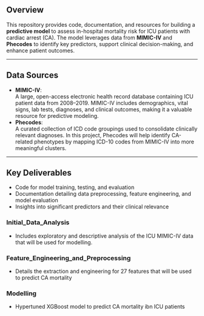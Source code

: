 ## Overview  
This repository provides code, documentation, and resources for building a **predictive model** to assess in-hospital mortality risk for ICU patients with cardiac arrest (CA). The model leverages data from **MIMIC-IV** and **Phecodes** to identify key predictors, support clinical decision-making, and enhance patient outcomes.

---

## Data Sources  
- **MIMIC-IV**:  
  A large, open-access electronic health record database containing ICU patient data from 2008–2019. MIMIC-IV includes demographics, vital signs, lab tests, diagnoses, and clinical outcomes, making it a valuable resource for predictive modeling.  
- **Phecodes**:  
  A curated collection of ICD code groupings used to consolidate clinically relevant diagnoses. In this project, Phecodes will help identify CA-related phenotypes by mapping ICD-10 codes from MIMIC-IV into more meaningful clusters.  

---

## Key Deliverables  
- Code for model training, testing, and evaluation  
- Documentation detailing data preprocessing, feature engineering, and model evaluation  
- Insights into significant predictors and their clinical relevance

### Initial_Data_Analysis
- Includes exploratory and descriptive analysis of the ICU MIMIC-IV data that will be used for modelling.

### Feature_Engineering_and_Preprocessing
- Details the extraction and engineering for 27 features that will be used to predict CA mortality

### Modelling
- Hypertuned XGBoost model to predict CA mortality ibn ICU patients
